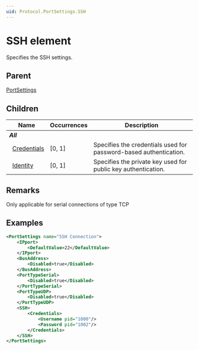```yaml
---
uid: Protocol.PortSettings.SSH
---
```


# SSH element

<!-- RN 17732 -->

Specifies the SSH settings.

## Parent

[PortSettings](xref:Protocol.PortSettings)

## Children

| Name                                                                  | Occurrences | Description                                                       |
|-----------------------------------------------------------------------|-------------|-------------------------------------------------------------------|
| ***All***                                                             |             |                                                                   |
| &nbsp;&nbsp;[Credentials](xref:Protocol.PortSettings.SSH.Credentials) | [0, 1]      | Specifies the credentials used for password-based authentication. |
| &nbsp;&nbsp;[Identity](xref:Protocol.PortSettings.SSH.Identity)       | [0, 1]      | Specifies the private key used for public key authentication.     |

## Remarks

Only applicable for serial connections of type TCP

## Examples

```xml
<PortSettings name="SSH Connection">
    <IPport>
        <DefaultValue>22</DefaultValue>
    </IPport>
    <BusAddress>
        <Disabled>true</Disabled>
    </BusAddress>
    <PortTypeSerial>
        <Disabled>true</Disabled>
    </PortTypeSerial>
    <PortTypeUDP>
        <Disabled>true</Disabled>
    </PortTypeUDP>
    <SSH>
        <Credentials>
            <Username pid="1000"/>
            <Password pid="1002"/>
        </Credentials>
    </SSH>
</PortSettings>
```
